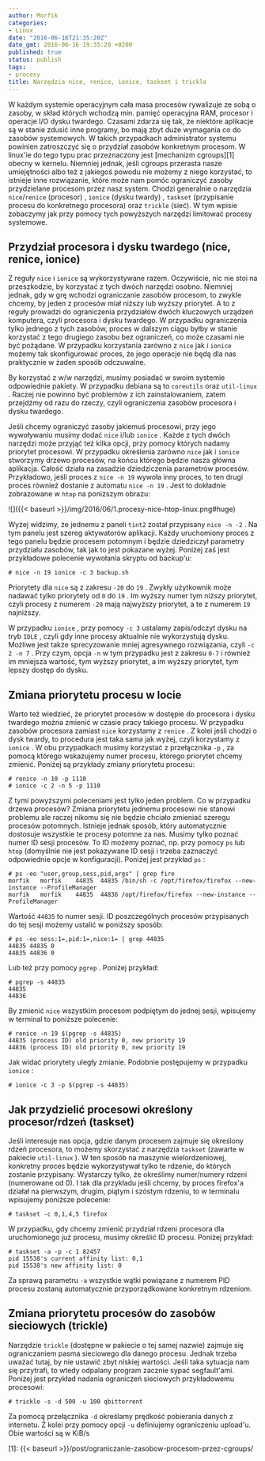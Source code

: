 ```yaml
---
author: Morfik
categories:
- Linux
date: "2016-06-16T21:35:20Z"
date_gmt: 2016-06-16 19:35:20 +0200
published: true
status: publish
tags:
- procesy
title: Narzędzia nice, renice, ionice, taskset i trickle
---
```


W każdym systemie operacyjnym cała masa procesów rywalizuje ze sobą o zasoby, w skład których
wchodzą min. pamięć operacyjna RAM, procesor i operacje I/O dysku twardego. Czasami zdarza się tak,
że niektóre aplikacje są w stanie zdusić inne programy, bo mają zbyt duże wymagania co do zasobów
systemowych. W takich przypadkach administrator systemu powinien zatroszczyć się o przydział zasobów
konkretnym procesom. W linux'ie do tego typu prac przeznaczony jest [mechanizm cgroups][1] obecny w
kernelu. Niemniej jednak, jeśli cgroups przerasta nasze umiejętności albo też z jakiegoś powodu nie
możemy z niego korzystać, to istnieje inne rozwiązanie, które może nam pomóc ograniczyć zasoby
przydzielane procesom przez nasz system. Chodzi generalnie o narzędzia `nice`/`renice` (procesor) ,
`ionice` (dysku twardy) , `taskset` (przypisanie procesu do konkretnego procesora) oraz `trickle`
(sieć). W tym wpisie zobaczymy jak przy pomocy tych powyższych narzędzi limitować procesy systemowe.

<!--more-->
## Przydział procesora i dysku twardego (nice, renice, ionice)

Z reguły `nice` i `ionice` są wykorzystywane razem. Oczywiście, nic nie stoi na przeszkodzie, by
korzystać z tych dwóch narzędzi osobno. Niemniej jednak, gdy w grę wchodzi ograniczanie zasobów
procesom, to zwykle chcemy, by jeden z procesów miał niższy lub wyższy priorytet. A to z reguły
prowadzi do ograniczenia przydziałów dwóch kluczowych urządzeń komputera, czyli procesora i dysku
twardego. W przypadku ograniczenia tylko jednego z tych zasobów, proces w dalszym ciągu byłby w
stanie korzystać z tego drugiego zasobu bez ograniczeń, co może czasami nie być pożądane. W
przypadku korzystania zarówno z `nice` jak i `ionice` możemy tak skonfigurować proces, że jego
operacje nie będą dla nas praktycznie w żaden sposób odczuwalne.

By korzystać z w/w narzędzi, musimy posiadać w swoim systemie odpowiednie pakiety. W przypadku
debiana są to `coreutils` oraz `util-linux` . Raczej nie powinno być problemów z ich
zainstalowaniem, zatem przejdźmy od razu do rzeczy, czyli ograniczenia zasobów procesora i dysku
twardego.

Jeśli chcemy ograniczyć zasoby jakiemuś procesowi, przy jego wywoływaniu musimy dodać `nice` i/lub
`ionice` . Każde z tych dwóch narzędzi może przyjąć też kilka opcji, przy pomocy których nadamy
priorytet procesowi. W przypadku określenia zarówno `nice` jak i `ionice` stworzymy drzewo procesów,
na końcu którego będzie nasza główna aplikacja. Całość działa na zasadzie dziedziczenia parametrów
procesów. Przykładowo, jeśli proces z `nice -n 19` wywoła inny proces, to ten drugi proces również
dostanie z automatu `nice -n 19` . Jest to dokładnie zobrazowane w `htop` na poniższym obrazu:

![]({{< baseurl >}}/img/2016/06/1.procesy-nice-htop-linux.png#huge)

Wyżej widzimy, że jednemu z paneli `tint2` został przypisany `nice -n -2` . Na tym panelu jest
szereg aktywatorów aplikacji. Każdy uruchomiony proces z tego panelu będzie procesem potomnym i
będzie dziedziczył parametry przydziału zasobów, tak jak to jest pokazane wyżej. Poniżej zaś jest
przykładowe polecenie wywołania skryptu od backup'u:

    # nice -n 19 ionice -c 3 backup.sh

Priorytety dla `nice` są z zakresu `-20` do `19` . Zwykły użytkownik może nadawać tylko priorytety
od `0` do `19` . Im wyższy numer tym niższy priorytet, czyli procesy z numerem `-20` mają najwyższy
priorytet, a te z numerem `19` najniższy.

W przypadku `ionice` , przy pomocy `-c 3` ustalamy zapis/odczyt dysku na tryb `IDLE` , czyli gdy
inne procesy aktualnie nie wykorzystują dysku. Możliwe jest także sprecyzowanie mniej agresywnego
rozwiązania, czyli `-c 2 -n 7` . Przy czym, opcja `-n` w tym przypadku jest z zakresu `0-7` i
również im mniejsza wartość, tym wyższy priorytet, a im wyższy priorytet, tym lepszy dostęp do
dysku.

## Zmiana priorytetu procesu w locie

Warto też wiedzieć, że priorytet procesów w dostępie do procesora i dysku twardego można zmienić w
czasie pracy takiego procesu. W przypadku zasobów procesora zamiast `nice` korzystamy z `renice` . Z
kolei jeśli chodzi o dysk twardy, to procedura jest taka sama jak wyżej, czyli korzystamy z
`ionice` . W obu przypadkach musimy korzystać z przełącznika `-p` , za pomocą którego wskazujemy
numer procesu, którego priorytet chcemy zmienić. Poniżej są przykłady zmiany priorytetu procesu:

    # renice -n 10 -p 1110
    # ionice -c 2 -n 5 -p 1110

Z tymi powyższymi poleceniami jest tylko jeden problem. Co w przypadku drzewa procesów? Zmiana
priorytetu jednemu procesowi nie stanowi problemu ale raczej nikomu się nie będzie chciało zmieniać
szeregu procesów potomnych. Istnieje jednak sposób, który automatycznie dostosuje wszystkie te
procesy potomne za nas. Musimy tylko poznać numer ID sesji procesów. To ID możemy poznać, np. przy
pomocy `ps` lub `htop` (domyślnie nie jest pokazywane ID sesji i trzeba zaznaczyć odpowiednie opcje
w konfiguracji). Poniżej jest przykład `ps` :

    # ps -eo "user,group,sess,pid,args" | grep fire
    morfik   morfik    44835  44835 /bin/sh -c /opt/firefox/firefox --new-instance --ProfileManager
    morfik   morfik    44835  44836 /opt/firefox/firefox --new-instance --ProfileManager

Wartość `44835` to numer sesji. ID poszczególnych procesów przypisanych do tej sesji możemy ustalić
w poniższy sposób:

    # ps -eo sess:1=,pid:1=,nice:1= | grep 44835
    44835 44835 0
    44835 44836 0

Lub też przy pomocy `pgrep` . Poniżej przykład:

    # pgrep -s 44835
    44835
    44836

By zmienić `nice` wszystkim procesom podpiętym do jednej sesji, wpisujemy w terminal to poniższe
polecenie:

    # renice -n 19 $(pgrep -s 44835)
    44835 (process ID) old priority 0, new priority 19
    44836 (process ID) old priority 0, new priority 19

Jak widać priorytety uległy zmianie. Podobnie postępujemy w przypadku `ionice` :

    # ionice -c 3 -p $(pgrep -s 44835)

## Jak przydzielić procesowi określony procesor/rdzeń (taskset)

Jeśli interesuje nas opcja, gdzie danym procesem zajmuje się określony rdzeń procesora, to możemy
skorzystać z narzędzia `taskset` (zawarte w pakiecie `util-linux` ). W ten sposób na maszynie
wielordzeniowej, konkretny proces będzie wykorzystywał tylko te rdzenie, do których zostanie
przypisany. Wystarczy tylko, że określimy numer/numery rdzeni (numerowane od 0). I tak dla przykładu
jeśli chcemy, by proces firefox'a działał na pierwszym, drugim, piątym i szóstym rdzeniu, to w
terminalu wpisujemy poniższe polecenie:

    # taskset -c 0,1,4,5 firefox

W przypadku, gdy chcemy zmienić przydział rdzeni procesora dla uruchomionego już procesu, musimy
określić ID procesu. Poniżej przykład:

    # taskset -a -p -c 1 82457
    pid 15538's current affinity list: 0,1
    pid 15538's new affinity list: 0

Za sprawą parametru `-a` wszystkie wątki powiązane z numerem PID procesu zostaną automatycznie
przyporządkowane konkretnym rdzeniom.

## Zmiana priorytetu procesów do zasobów sieciowych (trickle)

Narzędzie `trickle` (dostępne w pakiecie o tej samej nazwie) zajmuje się ograniczaniem pasma
sieciowego dla danego procesu. Jednak trzeba uważać tutaj, by nie ustawić zbyt niskiej wartości.
Jeśli taka sytuacja nam się przytrafi, to wtedy odpalany program zacznie sypać segfault'ami.
Poniżej jest przykład nadania ograniczeń sieciowych przykładowemu procesowi:

    # trickle -s -d 500 -u 100 qbittorrent

Za pomocą przełącznika `-d` określamy prędkość pobierania danych z internetu. Z kolei przy pomocy
opcji `-u` definiujemy ograniczeniu upload'u. Obie wartości są w KiB/s


[1]: {{< baseurl >}}/post/ograniczanie-zasobow-procesom-przez-cgroups/
